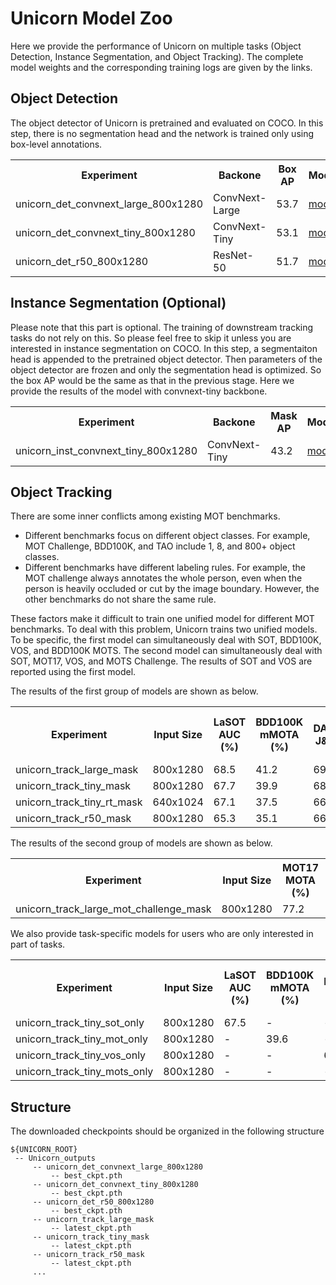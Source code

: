 # Unicorn Model Zoo
Here we provide the performance of Unicorn on multiple tasks (Object Detection, Instance Segmentation, and Object Tracking).
The complete model weights and the corresponding training logs are given by the links.

## Object Detection
The object detector of Unicorn is pretrained and evaluated on COCO. In this step, there is no segmentation head and the network is trained only using box-level annotations.
<table>
  <tr>
    <th>Experiment
    <th>Backone</th>
    <th>Box AP</th>
    <th>Model</th>
    <th>Log</th>
  </tr>
  <tr>
    <td>unicorn_det_convnext_large_800x1280</td>
    <td>ConvNext-Large</td>
    <td>53.7</td>
    <td><a href="https://drive.google.com/file/d/1kET9m1BV9f6agv5EY0oNHinJH00PKn_Q/view?usp=sharing">model</a></td>
    <td><a href="https://drive.google.com/file/d/1QMzcK0bnPE3fcyRLHFp0W6hJdHVfgsUS/view?usp=sharing">log</a></td>
  </tr>
  <tr>
    <td>unicorn_det_convnext_tiny_800x1280</td>
    <td>ConvNext-Tiny</td>
    <td>53.1</td>
    <td><a href="https://drive.google.com/file/d/11kLsIOp6jQEEM0ZmOvvsJW_RgjgCxuYZ/view?usp=sharing">model</a></td>
    <td><a href="https://drive.google.com/file/d/1GezYXWtUStUf01oeDvkVOFFpJ7CVh2dk/view?usp=sharing">log</a></td>
  </tr>
  <tr>
    <td>unicorn_det_r50_800x1280</td>
    <td>ResNet-50</td>
    <td>51.7</td>
    <td><a href="https://drive.google.com/file/d/13wJ8lRrIrhixDYv7zgbQ6KEhIwQH15aQ/view?usp=sharing">model</a></td>
    <td><a href="https://drive.google.com/file/d/1E8XJHsKj5fjGTZ9Y3hMYLJKk9tQmC2pU/view?usp=sharing">log</a></td>
  </tr>

</table>

## Instance Segmentation (Optional)
Please note that this part is optional. The training of downstream tracking tasks do not rely on this. So please feel free to skip it unless you are interested in instance segmentation on COCO. In this step, a segmentaiton head is appended to the pretrained object detector. Then parameters of the object detector are frozen and only the segmentation head is optimized. So the box AP would be the same as that in the previous stage. Here we provide the results of the model with convnext-tiny backbone.

<table>
  <tr>
    <th>Experiment
    <th>Backone</th>
    <th>Mask AP</th>
    <th>Model</th>
    <th>Log</th>
  </tr>
  <tr>
    <td>unicorn_inst_convnext_tiny_800x1280</td>
    <td>ConvNext-Tiny</td>
    <td>43.2</td>
    <td><a href="https://drive.google.com/file/d/1S7wG5dzmjyeyl6gZzgJvd9EBWGO-QU2E/view?usp=sharing">model</a></td>
    <td><a href="https://drive.google.com/file/d/1TpdECG_Vt7zaAEAkhS_l_uFEGEVeU_L0/view?usp=sharing">log</a></td>
  </tr>

</table>


## Object Tracking
There are some inner conflicts among existing MOT benchmarks. 
- Different benchmarks focus on different object classes. For example, MOT Challenge, BDD100K, and TAO include 1, 8, and 800+ object classes.
- Different benchmarks have different labeling rules. For example, the MOT challenge always annotates the whole person, even when the person is heavily occluded or cut by the image boundary. However, the other benchmarks do not share the same rule. 

These factors make it difficult to train one unified model for different MOT benchmarks. To deal with this problem, Unicorn trains two unified models. To be specific, the first model can simultaneously deal with SOT, BDD100K, VOS, and BDD100K MOTS. The second model can simultaneously deal with SOT, MOT17, VOS, and MOTS Challenge. The results of SOT and VOS are reported using the first model.

The results of the first group of models are shown as below.
<table>
  <tr>
    <th>Experiment</th>
    <th>Input Size</th>
    <th>LaSOT<br>AUC (%)</th>
    <th>BDD100K<br>mMOTA (%)</th>
    <th>DAVIS17<br>J&F (%)</th>
    <th>BDD100K MOTS<br>mMOTSA (%)</th>
    <th>Model</th>
    <th>Log<br>Stage1</th>
    <th>Log<br>Stage2</th>
  </tr>
  <tr>
    <td>unicorn_track_large_mask</td>
    <td>800x1280</td>
    <td>68.5</td>
    <td>41.2</td>
    <td>69.2</td>
    <td>29.6</td>
    <td><a href="https://drive.google.com/file/d/1P4__Xd1wvET5Sow21_zmOx3lupAuEWN6/view?usp=sharing">model</a></td>
    <td><a href="https://drive.google.com/file/d/1GZwqWsMgx8H3VYPZcDwk_4XxTSJxEyEf/view?usp=sharing">log1</a></td>
    <td><a href="https://drive.google.com/file/d/1eWLNiOyKFX8Tu0Xfp2whR1g7n8CBEMQ7/view?usp=sharing">log2</a></td>
  </tr>
  <tr>
    <td>unicorn_track_tiny_mask</td>
    <td>800x1280</td>
    <td>67.7</td>
    <td>39.9</td>
    <td>68.0</td>
    <td>29.7</td>
    <td><a href="https://drive.google.com/file/d/1FXDRz-9s426FRvjqZ-ghVCfv7slkyR20/view?usp=sharing">model</a></td>
    <td><a href="https://drive.google.com/file/d/1BQPi5e_iOCQBKYj55U0Um7Y2NI69_R5z/view?usp=sharing">log1</a></td>
    <td><a href="https://drive.google.com/file/d/1dgTiATiVFyZT4xYkvxHO6kgjNSCzfd5m/view?usp=sharing">log2</a></td>
  </tr>
  <tr>
    <td>unicorn_track_tiny_rt_mask</td>
    <td>640x1024</td>
    <td>67.1</td>
    <td>37.5</td>
    <td>66.8</td>
    <td>26.2</td>
    <td><a href="https://drive.google.com/file/d/16mf7Fhs3KXY75WfX4WH8a7Sm4Dh0vjrW/view?usp=sharing">model</a></td>
    <td><a href="https://drive.google.com/file/d/1ObMKqOr46AKmAcIC6-pTez6s0mxgTAqy/view?usp=sharing">log1</a></td>
    <td><a href="https://drive.google.com/file/d/1HdRj5ME157hDO84k6lxnA6gz1Tbe5EdQ/view?usp=sharing">log2</a></td>
  </tr>
  <tr>
    <td>unicorn_track_r50_mask</td>
    <td>800x1280</td>
    <td>65.3</td>
    <td>35.1</td>
    <td>66.2</td>
    <td>30.8</td>
    <td><a href="https://drive.google.com/file/d/1sHgysPI3-8O3U6K2ExljW4z9JrvuElSJ/view?usp=sharing">model</a></td>
    <td><a href="https://drive.google.com/file/d/13tDFEjFbYYZAYvDYkOXoKThDyfRT7-53/view?usp=sharing">log1</a></td>
    <td><a href="https://drive.google.com/file/d/1Qh45-TW4Nw9qx7Gkk4L6uDKGXomnnuKy/view?usp=sharing">log2</a></td>
  </tr>

</table>

The results of the second group of models are shown as below.
<table>
  <tr>
    <th>Experiment</th>
    <th>Input Size</th>
    <th>MOT17<br>MOTA (%)</th>
    <th>MOTS<br>sMOTSA (%)</th>
    <th>Model</th>
    <th>Log<br>Stage1</th>
    <th>Log<br>Stage2</th>
  </tr>
  <tr>
    <td>unicorn_track_large_mot_challenge_mask</td>
    <td>800x1280</td>
    <td>77.2</td>
    <td>65.3</td>
    <td><a href="https://drive.google.com/file/d/1tktJbsdA3peX9i8tAcDGdxwxMit0rPs0/view?usp=sharing">model</a></td>
    <td><a href="https://drive.google.com/file/d/1NFcEkOarlhLI6jxoibKwWVqJ9jj6NE-L/view?usp=sharing">log1</a></td>
    <td><a href="https://drive.google.com/file/d/18R_IUi8ooq4ZKah0DV0ajY7Y1GO5DYvB/view?usp=sharing">log2</a></td>
  </tr>

</table>

We also provide task-specific models for users who are only interested in part of tasks.
<table>
  <tr>
    <th>Experiment</th>
    <th>Input Size</th>
    <th>LaSOT<br>AUC (%)</th>
    <th>BDD100K<br>mMOTA (%)</th>
    <th>DAVIS17<br>J&F (%)</th>
    <th>BDD100K MOTS<br>mMOTSA (%)</th>
    <th>Model</th>
    <th>Log<br>Stage1</th>
    <th>Log<br>Stage2</th>
  </tr>
  <tr>
    <td>unicorn_track_tiny_sot_only</td>
    <td>800x1280</td>
    <td>67.5</td>
    <td>-</td>
    <td>-</td>
    <td>-</td>
    <td><a href="https://drive.google.com/file/d/1NcMsWML-1-zr0SWXUOiRPNZRs-VnAWG5/view?usp=sharing">model</a></td>
    <td><a href="https://drive.google.com/file/d/1TiKopPT93v6JDYrrKMihlBV44h6VugqS/view?usp=sharing">log1</a></td>
    <td>-</a></td>
  </tr>
  <tr>
    <td>unicorn_track_tiny_mot_only</td>
    <td>800x1280</td>
    <td>-</td>
    <td>39.6</td>
    <td>-</td>
    <td>-</td>
    <td><a href="https://drive.google.com/file/d/1T0DxX-d_qeHvVlZ7IIbdNqtsHCQANKlQ/view?usp=sharing">model</a></td>
    <td><a href="https://drive.google.com/file/d/1Fx8jataBKFH2c-q1uNVEFomQgm9252QX/view?usp=sharing">log1</a></td>
    <td>-</a></td>
  </tr>
  <tr>
    <td>unicorn_track_tiny_vos_only</td>
    <td>800x1280</td>
    <td>-</td>
    <td>-</td>
    <td>68.4</td>
    <td>-</td>
    <td><a href="https://drive.google.com/file/d/12T7XodWFuwSFAv5oBcDTIBJT4INVpQ94/view?usp=sharing">model</a></td>
    <td>-</td>
    <td><a href="https://drive.google.com/file/d/1jxbAZEVgvD2pZko9jce6pJYnzYP866PQ/view?usp=sharing">log2</a></td>
  </tr>
  <tr>
    <td>unicorn_track_tiny_mots_only</td>
    <td>800x1280</td>
    <td>-</td>
    <td>-</td>
    <td>-</td>
    <td>28.1</td>
    <td><a href="https://drive.google.com/file/d/13D0rH3i0n5d_W8ead41zFySDwXAePxgv/view?usp=sharing">model</a></td>
    <td>-</a></td>
    <td><a href="https://drive.google.com/file/d/1P0GacRmGLwFw72rpaorBZ3vI63S70IeS/view?usp=sharing">log2</a></td>
  </tr>

</table>

## Structure
The downloaded checkpoints should be organized in the following structure
   ```
   ${UNICORN_ROOT}
    -- Unicorn_outputs
        -- unicorn_det_convnext_large_800x1280
            -- best_ckpt.pth
        -- unicorn_det_convnext_tiny_800x1280
            -- best_ckpt.pth
        -- unicorn_det_r50_800x1280
            -- best_ckpt.pth
        -- unicorn_track_large_mask
            -- latest_ckpt.pth
        -- unicorn_track_tiny_mask
            -- latest_ckpt.pth
        -- unicorn_track_r50_mask
            -- latest_ckpt.pth
        ...
   ```
